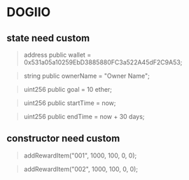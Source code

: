 # DOGIIO

## state need custom

>address public wallet = 0x531a05a10259EbD3885880FC3a522A45dF2C9A53;

>string public ownerName = "Owner Name";

>uint256 public goal = 10 ether;

>uint256 public startTime = now;

>uint256 public endTime = now + 30 days;

## constructor need custom

>addRewardItem("001", 1000, 100, 0, 0);

>addRewardItem("002", 1000, 100, 0, 0);
